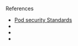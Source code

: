 References

- [Pod security Standards](/docs/concepts/security/pod-security-standards/)
- [](/docs/tasks/configure-pod-container/enforce-standards-namespace-labels/)
- [](/docs/reference/labels-annotations-taints/)
- [](/docs/concepts/overview/working-with-objects/labels/)
